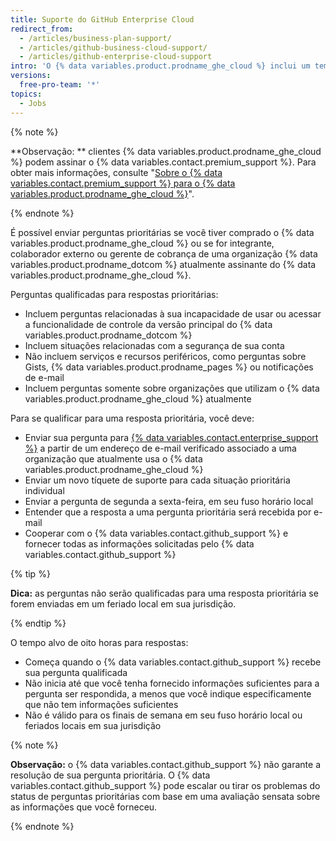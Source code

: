 ```yaml
---
title: Suporte do GitHub Enterprise Cloud
redirect_from:
  - /articles/business-plan-support/
  - /articles/github-business-cloud-support/
  - /articles/github-enterprise-cloud-support
intro: 'O {% data variables.product.prodname_ghe_cloud %} inclui um tempo de resposta alvo de oito horas para solicitações de suporte prioritárias, de segunda a sexta-feira, em seu fuso horário local.'
versions:
  free-pro-team: '*'
topics:
  - Jobs
---
```


{% note %}

**Observação: ** clientes {% data variables.product.prodname_ghe_cloud %} podem assinar o {% data variables.contact.premium_support %}. Para obter mais informações, consulte "[Sobre o {% data variables.contact.premium_support %} para o {% data variables.product.prodname_ghe_cloud %}](/articles/about-github-premium-support-for-github-enterprise-cloud)".

{% endnote %}

É possível enviar perguntas prioritárias se você tiver comprado o {% data variables.product.prodname_ghe_cloud %} ou se for integrante, colaborador externo ou gerente de cobrança de uma organização {% data variables.product.prodname_dotcom %} atualmente assinante do {% data variables.product.prodname_ghe_cloud %}.

Perguntas qualificadas para respostas prioritárias:
- Incluem perguntas relacionadas à sua incapacidade de usar ou acessar a funcionalidade de controle da versão principal do {% data variables.product.prodname_dotcom %}
- Incluem situações relacionadas com a segurança de sua conta
- Não incluem serviços e recursos periféricos, como perguntas sobre Gists, {% data variables.product.prodname_pages %} ou notificações de e-mail
- Incluem perguntas somente sobre organizações que utilizam o {% data variables.product.prodname_ghe_cloud %} atualmente

Para se qualificar para uma resposta prioritária, você deve:
- Enviar sua pergunta para [{% data variables.contact.enterprise_support %}](https://enterprise.githubsupport.com/hc/en-us/requests/new?github_product=cloud) a partir de um endereço de e-mail verificado associado a uma organização que atualmente usa o {% data variables.product.prodname_ghe_cloud %}
- Enviar um novo tíquete de suporte para cada situação prioritária individual
- Enviar a pergunta de segunda a sexta-feira, em seu fuso horário local
- Entender que a resposta a uma pergunta prioritária será recebida por e-mail
- Cooperar com o {% data variables.contact.github_support %} e fornecer todas as informações solicitadas pelo {% data variables.contact.github_support %}

{% tip %}

**Dica:** as perguntas não serão qualificadas para uma resposta prioritária se forem enviadas em um feriado local em sua jurisdição.

{% endtip %}

O tempo alvo de oito horas para respostas:
- Começa quando o {% data variables.contact.github_support %} recebe sua pergunta qualificada
- Não inicia até que você tenha fornecido informações suficientes para a pergunta ser respondida, a menos que você indique especificamente que não tem informações suficientes
- Não é válido para os finais de semana em seu fuso horário local ou feriados locais em sua jurisdição

{% note %}

**Observação:** o {% data variables.contact.github_support %} não garante a resolução de sua pergunta prioritária. O {% data variables.contact.github_support %} pode escalar ou tirar os problemas do status de perguntas prioritárias com base em uma avaliação sensata sobre as informações que você forneceu.

{% endnote %}
